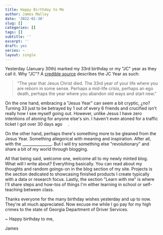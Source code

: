 ```yaml
---
title: Happy Birthday to Me
author: James Malloy
date: '2022-01-30'
slug: []
categories: []
tags: []
subtitle: ''
excerpt: ''
draft: yes
series: ~
layout: single
---
```


Yesterday (January 30th) marked my 33rd birthday or my "JC" year as they call it. Why "JC"? A [credible source](https://www.urbandictionary.com/define.php?term=jesus%20year) describes the JC Year as such: 

<blockquote>

"The year that Jesus Christ died. The 33rd year of your life where you are reborn in some sense. Perhaps a mid-life crisis, perhaps an ego death, perhaps the year where you abandon old ways and start new."

</blockquote>

On the one hand, embracing a "Jesus Year" can seem a bit cryptic, ¿no?  Turning 33 just to be betrayed by 1 out of every 6 friends and crucified isn't really how I see myself going out. However, unlike Jesus I have zero intentions of atoning for anyone else's sin. I haven't even atoned for a traffic ticket I got over 30 days ago ️<img src="https://emojipedia-us.s3.dualstack.us-west-1.amazonaws.com/thumbs/160/apple/285/man-facepalming-medium-dark-skin-tone_1f926-1f3fe-200d-2642-fe0f.png" width="15" height="15">.

On the other hand, perhaps there's something more to be gleaned from the Jesus Year. Something allegorical with meaning and inspiration. After all, with the _______________. But I will try something else "revolutionary" and share a bit of my world through blogging. 
 
All that being said, welcome one, welcome all to my newly minted blog. What will I write about? Everything basically. You can read about my thoughts and random goings-on in the blog section of my site. Projects is the section dedicated to showcasing finished products I create typically with a data or research focus. Lastly, the section "Learn with me" is where I'll share steps and how-tos of things I'm either learning in school or self-teaching between class.

Thanks everyone for the many birthday wishes yesterday and up to now. They're all much appreciated. Now excuse me while I go pay for my high crimes to the state of Georgia Department of Driver Services.

~ Happy birthday to me,

  James
